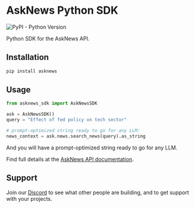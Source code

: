 # AskNews Python SDK

![PyPI - Python Version](https://img.shields.io/pypi/pyversions/asknews?style=flat-square)

Python SDK for the AskNews API.

## Installation

```bash
pip install asknews
```

## Usage

```python
from asknews_sdk import AskNewsSDK

ask = AskNewsSDK()
query = "Effect of fed policy on tech sector"

# prompt-optimized string ready to go for any LLM:
news_context = ask.news.search_news(query).as_string
```

And you will have a prompt-optimized string ready to go for any LLM.

Find full details at the [AskNews API documentation](https://docs.asknews.app).

## Support

Join our [Discord](https://discord.gg/2Yw66XXEhY) to see what other people are building, and to get support with your projects.
